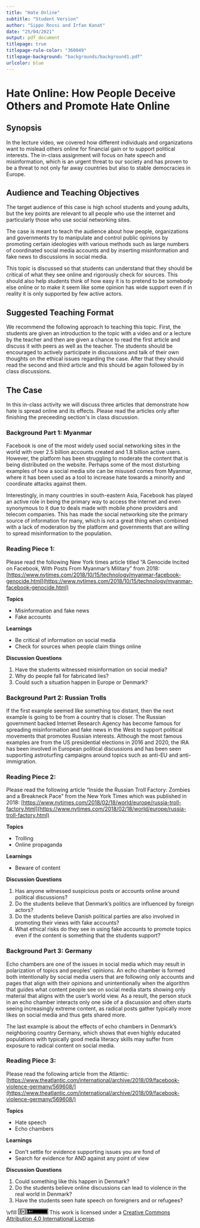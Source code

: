 ```yaml
---
title: "Hate Online"
subtitle: "Student Version"
author: "Sippo Rossi and Irfan Kanat"
date: "25/04/2021"
output: pdf_document
titlepage: true
titlepage-rule-color: "360049"
titlepage-background: "backgrounds/background1.pdf"
urlcolor: blue
---
```


# Hate Online: How People Deceive Others and Promote Hate Online

## Synopsis

In the lecture video, we covered how different individuals and organizations want to mislead others online for financial gain or to support political interests. The in-class assignment will focus on hate speech and misinformation, which is an urgent threat to our society and has proven to be a threat to not only far away countries but also to stable democracies in Europe. 

## Audience and Teaching Objectives

The target audience of this case is high school students and young adults, but the key points are relevant to all people who use the internet and particularly those who use social networking sites.

The case is meant to teach the audience about how people, organizations and governments try to manipulate and control public opinions by promoting certain ideologies with various methods such as large numbers of coordinated social media accounts and by inserting misinformation and fake news to discussions in social media.

This topic is discussed so that students can understand that they should be critical of what they see online and rigorously check for sources. This should also help students think of how easy it is to pretend to be somebody else online or to make it seem like some opinion has wide support even if in reality it is only supported by few active actors.

## Suggested Teaching Format

We recommend the following approach to teaching this topic. First, the students are given an introduction to the topic with a video and or a lecture by the teacher and then are given a chance to read the first article and discuss it with peers as well as the teacher. The students should be encouraged to actively participate in discussions and talk of their own thoughts on the ethical issues regarding the case. After that they should read the second and third article and this should be again followed by in class discussions.



## The Case

In this in-class activity we will discuss three articles that demonstrate how hate is spread online and its effects. Please read the articles only after finishing the preceeding section's in class discussion.

### Background Part 1: Myanmar

Facebook is one of the most widely used social networking sites in the world with over 2.5 billion accounts created and 1.8 billion active users. However, the platform has been struggling to moderate the content that is being distributed on the website. Perhaps some of the most disturbing examples of how a social media site can be misused comes from Myanmar, where it has been used as a tool to increase hate towards a minority and coordinate attacks against them. 

Interestingly, in many countries in south-eastern Asia, Facebook has played an active role in being the primary way to access the internet and even synonymous to it due to deals made with mobile phone providers and telecom companies. This has made the social networking site the primary source of information for many, which is not a great thing when combined with a lack of moderation by the platform and governments that are willing to spread misinformation to the population.

### Reading Piece 1:

Please read the following New York times article titled “A Genocide Incited on Facebook, With Posts From Myanmar’s Military” from 2018: [https://www.nytimes.com/2018/10/15/technology/myanmar-facebook-genocide.html](https://www.nytimes.com/2018/10/15/technology/myanmar-facebook-genocide.html)

**Topics**

+ Misinformation and fake news
+ Fake accounts

**Learnings**

+ Be critical of information on social media
+ Check for sources when people claim things online

**Discussion Questions**

1. Have the students witnessed misinformation on social media?
2. Why do people fall for fabricated lies?
3. Could such a situation happen in Europe or Denmark?




### Background Part 2: Russian Trolls

If the first example seemed like something too distant, then the next example is going to be from a country that is closer. The Russian government backed Internet Research Agency has become famous for spreading misinformation and fake news in the West to support political movements that promotes Russian interests. Although the most famous examples are from the US presidential elections in 2016 and 2020, the IRA has been involved in European political discussions and has been seen supporting astroturfing campaigns around topics such as anti-EU and anti-immigration.

### Reading Piece 2:

Please read the following article “Inside the Russian Troll Factory: Zombies and a Breakneck Pace” from the New York Times which was published in 2018: [https://www.nytimes.com/2018/02/18/world/europe/russia-troll-factory.html](https://www.nytimes.com/2018/02/18/world/europe/russia-troll-factory.html)

**Topics**

+ Trolling
+ Online propaganda

**Learnings**

+ Beware of content

**Discussion Questions**

1. Has anyone witnessed suspicious posts or accounts online around political discussions?
2. Do the students believe that Denmark’s politics are influenced by foreign actors?
3. Do the students believe Danish political parties are also involved in promoting their views with fake accounts?
4. What ethical risks do they see in using fake accounts to promote topics even if the content is something that the students support?


### Background Part 3: Germany

Echo chambers are one of the issues in social media which may result in polarization of topics and peoples’ opinions. An echo chamber is formed both intentionally by social media users that are following only accounts and pages that align with their opinions and unintentionally when the algorithm that guides what content people see on social media starts showing only material that aligns with the user’s world view. As a result, the person stuck in an echo chamber interacts only one side of a discussion and often starts seeing increasingly extreme content, as radical posts gather typically more likes on social media and thus gets shared more. 

The last example is about the effects of echo chambers in Denmark’s neighboring country Germany, which shows that even highly educated populations with typically good media literacy skills may suffer from exposure to radical content on social media.

### Reading Piece 3:

Please read the following article from the Atlantic: [https://www.theatlantic.com/international/archive/2018/09/facebook-violence-germany/569608/](https://www.theatlantic.com/international/archive/2018/09/facebook-violence-germany/569608/)

**Topics**

+ Hate speech
+ Echo chambers

**Learnings**

    
+ Don't settle for evidence supporting issues you are fond of
+ Search for evidence for AND against any point of view

**Discussion Questions**

1. Could something like this happen in Denmark?
2. Do the students believe online discussions can lead to violence in the real world in Denmark?
3.  Have the students seen hate speech on foreigners and or refugees?

\vfill
![CC4](CC4.png) This work is licensed under a [Creative Commons Attribution 4.0 International License](http://creativecommons.org/licenses/by/4.0/).
